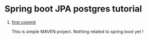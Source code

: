 # Spring boot JPA postgres tutorial

1. [first commit](https://github.com/Mahesha999/spring-boot-postgres/commit/c09a7453a598cf2aef1825887ec85e1eb2c1f063)
  
   This is simple MAVEN project. Nothing related to spring boot yet !